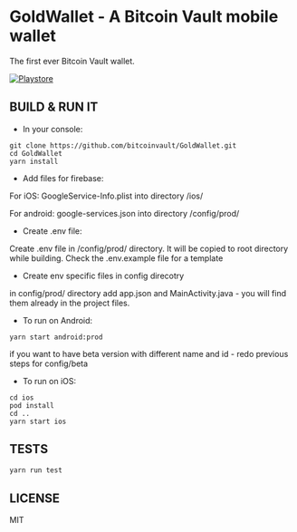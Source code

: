 # GoldWallet - A Bitcoin Vault mobile wallet

The first ever Bitcoin Vault wallet.

[![Playstore](https://bluewallet.io/img/play-store-badge.svg)](https://play.google.com/store/apps/details?id=io.goldwallet.wallet)

## BUILD & RUN IT

- In your console:

```
git clone https://github.com/bitcoinvault/GoldWallet.git
cd GoldWallet
yarn install
```

- Add files for firebase:

For iOS:
GoogleService-Info.plist into directory /ios/

For android:
google-services.json into directory /config/prod/

- Create .env file:

Create .env file in /config/prod/ directory. It will be copied to root directory while building. Check the .env.example file for a template

- Create env specific files in config direcotry

in config/prod/ directory add app.json and MainActivity.java - you will find them already in the project files.

- To run on Android:

```
yarn start android:prod
```

if you want to have beta version with different name and id - redo previous steps for config/beta

- To run on iOS:

```
cd ios
pod install
cd ..
yarn start ios
```

## TESTS

```bash
yarn run test
```

## LICENSE

MIT
